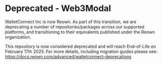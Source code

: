 # Deprecated - Web3Modal

WalletConnect Inc is now Reown. As part of this transition, we are deprecating a number of repositories/packages across our supported platforms, and transitioning to their equivalents published under the Reown organization.

This repository is now considered deprecated and will reach End-of-Life on February 17th 2025. For more details, including migration guides please see: https://docs.reown.com/advanced/walletconnect-deprecations

